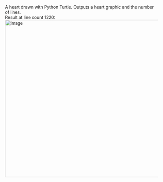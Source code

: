 A heart drawn with Python Turtle. Outputs a heart graphic and the number of lines. <br/>
Result at line count 1220: <br/>
<img width="573" height="517" alt="image" src="https://github.com/user-attachments/assets/975a6830-664f-413c-81d8-eb3e5c01d651" />
